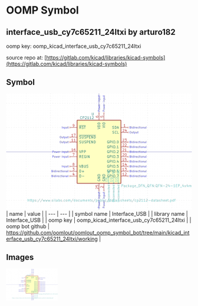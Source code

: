 # OOMP Symbol  
## interface_usb_cy7c65211_24ltxi  by arturo182  
  
oomp key: oomp_kicad_interface_usb_cy7c65211_24ltxi  
  
source repo at: [https://gitlab.com/kicad/libraries/kicad-symbols](https://gitlab.com/kicad/libraries/kicad-symbols)  
## Symbol  
  
[![working.png](working_600.png)](working.png)  
| name | value | 
| --- | --- | 
| symbol name | Interface_USB | 
| library name | Interface_USB | 
| oomp key | oomp_kicad_interface_usb_cy7c65211_24ltxi | 
| oomp bot github | https://github.com/oomlout/oomlout_oomp_symbol_bot/tree/main/kicad_interface_usb_cy7c65211_24ltxi/working | 
## Images  
  
[![working.png](working_140.png)](working.png)  
